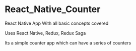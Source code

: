 # React_Native_Counter
React Native App With all basic concepts covered

Uses React Native, Redux, Redux Saga

Its a simple counter app which can have a series of counters 
